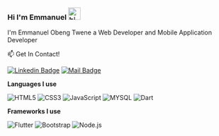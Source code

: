 ### Hi I'm Emmanuel <img src="https://user-images.githubusercontent.com/1303154/88677602-1635ba80-d120-11ea-84d8-d263ba5fc3c0.gif" width="28px" alt="hi">

I'm Emmanuel Obeng Twene a Web Developer and Mobile Application Developer

:mailbox: Get In Contact!

[![Linkedin Badge](https://img.shields.io/badge/-delinuxist-0e76a8?style=flat&labelColor=0e76a8&logo=linkedin&logoColor=white)](
https://www.linkedin.com/in/emmanuel-obeng-twene-4b1638199)  [![Mail Badge](https://img.shields.io/badge/-delinuxist-c0392b?style=flat&labelColor=c0392b&logo=gmail&logoColor=white)](mailto:obeng.dev@gmail.com)



**Languages I use**

![HTML5](https://img.shields.io/badge/-HTML5-09203F?style=flat&logo=HTML5)
![CSS3](https://img.shields.io/badge/-CSS3-09203F?style=flat&logo=CSS3)
![JavaScript](https://img.shields.io/badge/-JavaScript-09203F?style=flat&logo=javascript)
![MYSQL](https://img.shields.io/badge/-MYSQL-09203F?style=flat&logo=MySQL)
![Dart](https://img.shields.io/badge/-Dart-09203F?style=flat&logo=Dart)


**Frameworks I use**

![Flutter](https://img.shields.io/badge/-Flutter-09203F?style=flat&logo=Flutter&logoColor=61DAFB)
![Bootstrap](https://img.shields.io/badge/-Bootstrap-09203F?style=flat&logo=bootstrap&logoColor=61DAFB)
![Node.js](https://img.shields.io/badge/-Node.js-09203F?style=flat&logo=node.js&logoColor=339933)
<!-- ![jQuery](https://img.shields.io/badge/-jQuery-09203F?style=flat&logo=jQuery&logoColor=0769AD) -->

<!-- ![Vue Js](https://img.shields.io/badge/-Vue.js-09203F?style=flat&logo=V&logoColor=61DAFB)
 -->





 





